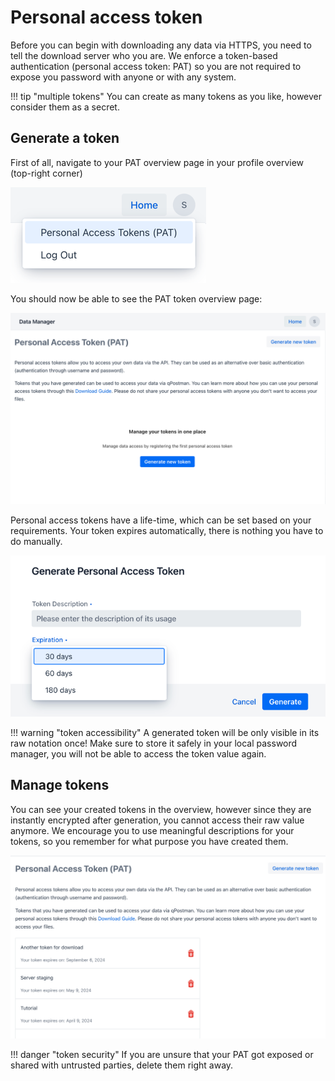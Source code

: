 # Personal access token

Before you can begin with downloading any data via HTTPS, you need to tell the download server
who you are. We enforce a token-based authentication (personal access token: PAT) so you are not
required to expose you password
with anyone or with any system.

!!! tip "multiple tokens"
    You can create as many tokens as you like, however consider them as a secret.

## Generate a token

First of all, navigate to your PAT overview page in your profile overview (top-right corner)

![profile menu](images/profile_menu.png)

You should now be able to see the PAT token overview page:

![pat overview](images/pat_overview.png)

Personal access tokens have a life-time, which can be set based on your requirements. Your token
expires automatically, there is nothing you have to do manually.

![generate token](images/generate_token.png)

!!! warning "token accessibility"
    A generated token will be only visible in its raw notation once! Make sure to store it safely in
    your local password manager, you will not be able to access the token value again.


## Manage tokens

You can see your created tokens in the overview, however since they are instantly encrypted after generation, 
you cannot access their raw value anymore. We encourage you to use meaningful descriptions for your tokens, 
so you remember for what purpose you have created them.

![token overview](images/token_overview.png)

!!! danger "token security"
    If you are unsure that your PAT got exposed or shared with untrusted parties, delete them right 
    away.
